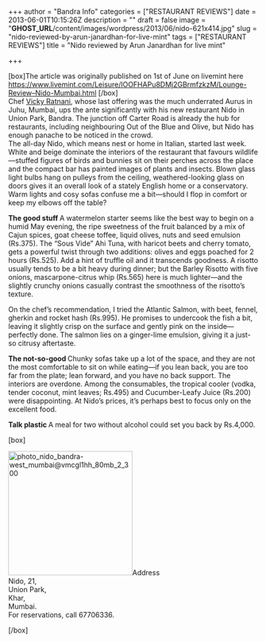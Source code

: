 +++
author = "Bandra Info"
categories = ["RESTAURANT REVIEWS"]
date = 2013-06-01T10:15:26Z
description = ""
draft = false
image = "__GHOST_URL__/content/images/wordpress/2013/06/nido-621x414.jpg"
slug = "nido-reviewed-by-arun-janardhan-for-live-mint"
tags = ["RESTAURANT REVIEWS"]
title = "Nido reviewed by Arun Janardhan for live mint"

+++


<div id="U191317701703efD">
<div>[box]The article was originally published on 1st of June on livemint here<a href=" https://www.livemint.com/Leisure/lOOFHAPu8DMj2GBrmfzkzM/Lounge-Review--Nido-Mumbai.html"> https://www.livemint.com/Leisure/lOOFHAPu8DMj2GBrmfzkzM/Lounge-Review&#8211;Nido-Mumbai.html</a> [/box]</div>
<div></div>
<div id="U1913105595440l">Chef <a href="https://www.livemint.com/Search/Link/Keyword/Vicky%20Ratnani">Vicky Ratnani</a>, whose last offering was the much underrated Aurus in Juhu, Mumbai, ups the ante significantly with his new restaurant Nido in Union Park, Bandra. The junction off Carter Road is already the hub for restaurants, including neighbouring Out of the Blue and Olive, but Nido has enough panache to be noticed in the crowd.</div>
<div id="U191310559544EXE">The all-day Nido, which means nest or home in Italian, started last week. White and beige dominate the interiors of the restaurant that favours wildlife—stuffed figures of birds and bunnies sit on their perches across the place and the compact bar has painted images of plants and insects. Blown glass light bulbs hang on pulleys from the ceiling, weathered-looking glass on doors gives it an overall look of a stately English home or a conservatory. Warm lights and cosy sofas confuse me a bit—should I flop in comfort or keep my elbows off the table?</div>
<div></div>
<p><b>The good stuff </b>A watermelon starter seems like the best way to begin on a humid May evening, the ripe sweetness of the fruit balanced by a mix of Cajun spices, goat cheese toffee, liquid olives, nuts and seed emulsion (Rs.375). The “Sous Vide” Ahi Tuna, with haricot beets and cherry tomato, gets a powerful twist through two additions: olives and eggs poached for 2 hours (Rs.525). Add a hint of truffle oil and it transcends goodness. A risotto usually tends to be a bit heavy during dinner; but the Barley Risotto with five onions, mascarpone-citrus whip (Rs.565) here is much lighter—and the slightly crunchy onions casually contrast the smoothness of the risotto’s texture.</p>
<div id="U191317701703Q5H">On the chef’s recommendation, I tried the Atlantic Salmon, with beet, fennel, gherkin and rocket hash (Rs.995). He promises to undercook the fish a bit, leaving it slightly crisp on the surface and gently pink on the inside—perfectly done. The salmon lies on a ginger-lime emulsion, giving it a just-so citrusy aftertaste.</div>
<div></div>
<p id="U191310559544sqE"><b>The not-so-good </b>Chunky sofas take up a lot of the space, and they are not the most comfortable to sit on while eating—if you lean back, you are too far from the plate; lean forward, and you have no back support. The interiors are overdone. Among the consumables, the tropical cooler (vodka, tender coconut, mint leaves; Rs.495) and Cucumber-Leafy Juice (Rs.200) were disappointing. At Nido’s prices, it’s perhaps best to focus only on the excellent food.</p>
<p id="U191310559544N0C"><b>Talk plastic </b>A meal for two without alcohol could set you back by Rs.4,000.</p>
<p>[box]</p>
<div><a href="https://i2.wp.com/bandra.info/wp-content/uploads/2013/06/photo_nido_bandra-west_mumbai@vmcgl1hh_80mb_2_300.jpg?ssl=1"><img loading="lazy" class="alignright size-full wp-image-2762" alt="photo_nido_bandra-west_mumbai@vmcgl1hh_80mb_2_300" src="https://i2.wp.com/bandra.info/wp-content/uploads/2013/06/photo_nido_bandra-west_mumbai@vmcgl1hh_80mb_2_300.jpg?resize=250%2C250&#038;ssl=1" width="250" height="250" srcset="https://i2.wp.com/bandra.info/wp-content/uploads/2013/06/photo_nido_bandra-west_mumbai@vmcgl1hh_80mb_2_300.jpg?w=250&amp;ssl=1 250w, https://i2.wp.com/bandra.info/wp-content/uploads/2013/06/photo_nido_bandra-west_mumbai@vmcgl1hh_80mb_2_300.jpg?resize=150%2C150&amp;ssl=1 150w" sizes="(max-width: 250px) 100vw, 250px" data-recalc-dims="1" /></a>Address</div>
<div id="U191310559544QDG">Nido, 21,</div>
<div>Union Park,</div>
<div>Khar,</div>
<div>Mumbai.</div>
<div>For reservations, call 67706336.</div>
<p>[/box]</p>
</div>



